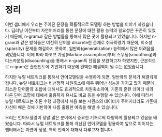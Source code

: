 # 정리

이번 챕터에서 우리는 주어진 문장을 확률적으로 모델링 하는 방법을 이야기 하였습니다. 딥러닝 이전부터 자연어처리를 통한 문장에 대한 활용 능력의 필요성은 꾸준히 있었기 때문에, n-gram과 같은 방법들을 통해서 많은 곳에 활용되고 있었습니다. 하지만 n-gram과 같은 방식들은 여전히 단어를 discrete한 존재로 취극하였기 때문에, 희소성(sparsity) 문제를 해결하지 못하여, 일반화(generalization) 능력에서 많은 어려움을 겪었습니다. 이에 따라 마코프 가정(Markov assumption)부터 스무딩(smoothing)과 디스카운팅(discounting)을 통해서 n-gram의 단점을 보완하고자 하였지만, 근본적으로 n-gram은 출현빈도에 기반하기 때문에 완벽한 해결책이 될 수는 없었습니다.

하지만 뉴럴 네트워크를 통해서 언어모델링을 수행하게 되면, 일반화의 문제가 해결되게 됩니다. 뉴럴 네트워크는 비선형적 차원축소에 매우 뛰어난 성능을 가지고 있기 때문에, 희소한 단어들의 조합에 대해서도 효과적으로 차원축소하여, 기존의 훈련 데이터 내의 다른 단어 조합에 대해서 훌륭하게 유사도 비교 등을 수행할 수 있습니다. 이에 따라서 뉴럴 네트워크는 추론 수행 과정에서 처음 보는 시퀀스의 데이터가 주어지더라도 기존에 자신이 배운 것에 기반하여 나름 훌륭한 예측을 해낼 수 있습니다.

우리는 언어모델링이 정말 많은 분야에서 중요한 기초로써 다양하게 활용되고 있음을 배웠습니다. 따라서 뉴럴 네트워크를 통해 개선된 언어모델을 활용하여 앞으로 이어지는 챕터에서는 자연어 생성, 특히 번역에 대해서 다루고자 합니다.
